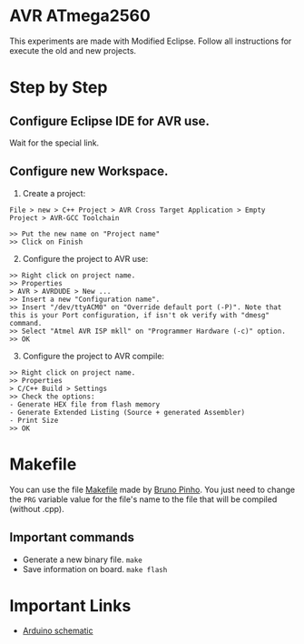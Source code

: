# AVR ATmega2560

This experiments are made with Modified Eclipse.
Follow all instructions for execute the old and new projects.

# Step by Step

## Configure Eclipse IDE for AVR use.

Wait for the special link.

## Configure new Workspace.

1. Create a project:

```
File > new > C++ Project > AVR Cross Target Application > Empty Project > AVR-GCC Toolchain

>> Put the new name on "Project name"
>> Click on Finish
```

2. Configure the project to AVR use:

```
>> Right click on project name.
>> Properties
> AVR > AVRDUDE > New ...
>> Insert a new "Configuration name".
>> Insert "/dev/ttyACM0" on "Override default port (-P)". Note that this is your Port configuration, if isn't ok verify with "dmesg" command.
>> Select "Atmel AVR ISP mkll" on "Programmer Hardware (-c)" option.
>> OK
```

3. Configure the project to AVR compile:

```
>> Right click on project name.
>> Properties
> C/C++ Build > Settings
>> Check the options:
- Generate HEX file from flash memory
- Generate Extended Listing (Source + generated Assembler)
- Print Size
>> OK
```

# Makefile

You can use the file [Makefile](https://github.com/leticiacoelho/EmbeddedSystems/tree/master/AVR/Makefile) made by [Bruno Pinho](https://github.com/bruno-antonio-pinho).
You just need to change the ```PRG``` variable value for the file's name to the file that will be compiled (without .cpp).

## Important commands

* Generate a new binary file. ```make```
* Save information on board. ```make flash```

# Important Links

* [Arduino schematic](https://www.arduino.cc/en/uploads/Main/arduino-mega2560-schematic.pdf)

